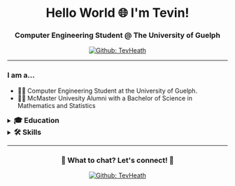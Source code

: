 <!--- 👋 Hi, I’m @TevHeath
- 👀 I’m interested in ...
- 🌱 I’m currently learning ...
- 💞️ I’m looking to collaborate on ...
- 📫 How to reach me ... -->

<!---
TevHeath/TevHeath is a ✨ special ✨ repository because its `README.md` (this file) appears on your GitHub profile.
You can click the Preview link to take a look at your changes.
--->



<!-- Headers -->
<h1 align="center" style="border-bottom:0px solid;">Hello World 🌐 I'm Tevin!</h1>
<h3 align="center">Computer Engineering Student @ The University of Guelph </h3>

<!-- Shield.io Badges -->
<div align="center">
  
[![Github: TevHeath](https://img.shields.io/badge/TevHeath-white?style=square&logo=GitHub&logoColor=black&link=https://github.com/TevHeath)](https://github.com/TevHeath])

</div>


---

<!-- Introduction -->
### I am a...
- 👨‍💻 Computer Engineering Student at the University of Guelph.
- 👨‍🎓 McMaster Univesity Alumni with a Bachelor of Science in Mathematics and Statistics

<!-- Education -->
<details>
    <summary><h3 style="display:inline;">🎓 Education</h3></summary>
    <ul>
    <li><p><b>Bachelor of Engineering</b> in Computer Engineering, University of Guelph (2027)</p></li>
    <li><p><b>Bachelor of Science</b> in Mathematics & Statistics, McMaster University (2020) </p></li>
    </ul>
</details>

<!-- Work Experience -->
<!--<details>
    <summary><h3 style="display:inline;">💼 Work Experience</h3></summary>
    <ul>
    <li><p><b>Software Engineer II</b>, Microsoft Corporation (March 2022 – Present)</p></li>
    <li><p><b>Software Engineer</b>, Microsoft Corporation (August 2019 – February 2022)</p></li>
    <li><p><b>Teaching Assistant</b>, McMaster University (September 2016 – April 2019)</p></li>
    <li><p><b>Software Engineering Intern</b>, Microsoft Corporation (May 2018 – August 2018)</p></li>
    <li><p><b>Software Engineering Intern</b>, Syngli Inc. (May 2017 – August 2017)</p></li>
    <li><p><b>CodeMakers Curriculum Coordinator</b>, Venture Engineering and Science at McMaster University (September 2015 – August 2016)</p></li>
    <li><p><b>Lab Instructor</b>, Venture Engineering and Science at McMaster University (May 2015 – August 2015)</p></li>
    <li><p><b>Computer Instructor</b>, LogicFusion Limited (March 2012 – August 2014)</p></li>
    </ul>
</details>

<!-- Skills -->
<details>
<summary><h3 style="display:inline;">🛠️ Skills</h3></summary>
<ul>
<li><p><b>💻 Programming</b>: C#, Java, Python</p></li>
<li><p><b>📊 Statistical Analysis </b>: R, STATA, SPSS</p></li>
<li><p><b>📈 Machine Learning and Data Science</b>: MATLAB, Tableau</p></li>
<li><p><b>🌐 Web Development</b>: HTML5, CSS3, JavaScript, Markdown, NodeJS, REST API Development, Hugo</p></li>
<li><p><b>💿 Databases</b>: SQL</p></li>
</ul>
</details>

<!-- Hobbies and Interests
<details>
    <summary><h3 style="display:inline;">😁 Other Hobbies and Interests</h3></summary>
    <ul>
    <li><p>🏀 Basketball</p></li>
    <li><p>🥾 Hiking</p></li>
    </ul>
</details>

<!-- Ending Card -->
---
<div align="center">

### 💬 What to chat? Let's connect! 🤝

[![Github: TevHeath](https://img.shields.io/badge/TevHeath-white?style=square&logo=GitHub&logoColor=black&link=https://github.com/TevHeath)](https://github.com/TevHeath])


</div>
